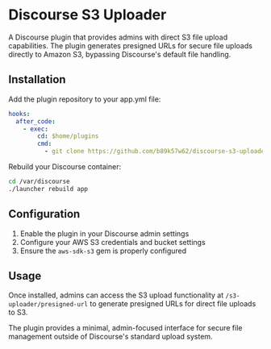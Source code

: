 # Discourse S3 Uploader

A Discourse plugin that provides admins with direct S3 file upload capabilities. The plugin generates presigned URLs for secure file uploads directly to Amazon S3, bypassing Discourse's default file handling.

## Installation

Add the plugin repository to your app.yml file:

```yaml
hooks:
  after_code:
    - exec:
        cd: $home/plugins
        cmd:
          - git clone https://github.com/b89k57w62/discourse-s3-uploader.git
```

Rebuild your Discourse container:

```bash
cd /var/discourse
./launcher rebuild app
```

## Configuration

1. Enable the plugin in your Discourse admin settings
2. Configure your AWS S3 credentials and bucket settings
3. Ensure the `aws-sdk-s3` gem is properly configured

## Usage

Once installed, admins can access the S3 upload functionality at `/s3-uploader/presigned-url` to generate presigned URLs for direct file uploads to S3.

The plugin provides a minimal, admin-focused interface for secure file management outside of Discourse's standard upload system.

